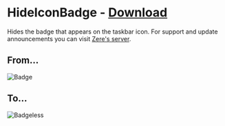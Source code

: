 # HideIconBadge - [Download](https://betterdiscord.net/ghdl?url=https://raw.githubusercontent.com/rauenzi/BetterDiscordAddons/master/Plugins/HideIconBadge/HideIconBadge.plugin.js)

Hides the badge that appears on the taskbar icon. For support and update announcements you can visit [Zere's server](https://bit.ly/ZeresServer).

## From...

![Badge](https://i.zackrauen.com/d3c940.png)

## To...
![Badgeless](https://i.zackrauen.com/Dxn2cL.png)


